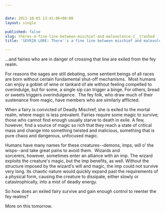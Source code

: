 ```yaml
---


date: 2011-10-03 13:41:06+00:00
layout: single

published: false
slug: theres-a-fine-line-between-mischief-and-malevolence-2__trashed
title: 'SEVRIN LORE: There''s a fine line between mischief and malevolence...'

---
```


...and fairies who are in danger of crossing that line are exiled from the fey realm.

For reasons the sages are still debating, some sentient beings of all races are born without certain fundamental shut-off mechanisms.  Most humans can enjoy a goblet of wine or tankard of ale without feeling compelled to overindulge, but for some, a single sip can trigger a binge. For others, bread or sweets triggers overindulgence.  The fey folk, who draw much of their sustenance from magic, have members who are similarly afflicted.

When a fairy is convicted of Deadly Mischief, she is exiled to the mortal realm, where magic is less prevalent. Fairies require some magic to survive; those who cannot find enough usually starve to death in exile. A few, however, find a source of magic so rich that they reach a state of critical mass and change into something twisted and malicious, something that is pure chaos and dangerous, unfocused magic.

Humans have many names for these creatures--demons, imps, will o' the wisps--and take great pains to avoid them.  Wizards and sorcerers, however, sometimes enter an alliance with an imp. The wizard exploits the creature's magic, but the imp benefits, as well. Without the structure imposed by the wizard's will and magic, the imp could not survive very long. Its chaotic nature would quickly expand past the requirements of a physical form, causing the creature to dissipate, either slowly or catastrophically, into a mist of deadly energy.

So how does an exiled fairy survive and gain enough control to reenter the fey realms?

More on this tomorrow.


